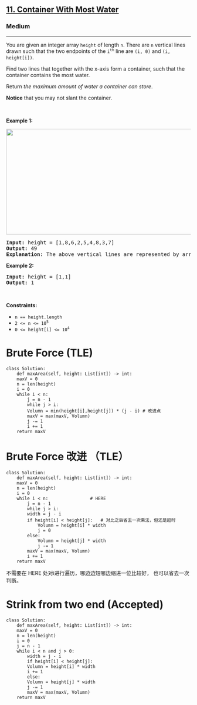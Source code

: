 <h2><a href="https://leetcode.com/problems/container-with-most-water/">11. Container With Most Water</a></h2><h3>Medium</h3><hr><div><p>You are given an integer array <code>height</code> of length <code>n</code>. There are <code>n</code> vertical lines drawn such that the two endpoints of the <code>i<sup>th</sup></code> line are <code>(i, 0)</code> and <code>(i, height[i])</code>.</p>

<p>Find two lines that together with the x-axis form a container, such that the container contains the most water.</p>

<p>Return <em>the maximum amount of water a container can store</em>.</p>

<p><strong>Notice</strong> that you may not slant the container.</p>

<p>&nbsp;</p>
<p><strong>Example 1:</strong></p>
<img alt="" src="https://s3-lc-upload.s3.amazonaws.com/uploads/2018/07/17/question_11.jpg" style="width: 600px; height: 287px;">
<pre><strong>Input:</strong> height = [1,8,6,2,5,4,8,3,7]
<strong>Output:</strong> 49
<strong>Explanation:</strong> The above vertical lines are represented by array [1,8,6,2,5,4,8,3,7]. In this case, the max area of water (blue section) the container can contain is 49.
</pre>

<p><strong>Example 2:</strong></p>

<pre><strong>Input:</strong> height = [1,1]
<strong>Output:</strong> 1
</pre>

<p>&nbsp;</p>
<p><strong>Constraints:</strong></p>

<ul>
	<li><code>n == height.length</code></li>
	<li><code>2 &lt;= n &lt;= 10<sup>5</sup></code></li>
	<li><code>0 &lt;= height[i] &lt;= 10<sup>4</sup></code></li>
</ul>
</div>


# Brute Force (TLE)
	class Solution:
	    def maxArea(self, height: List[int]) -> int:
		maxV = 0
		n = len(height)
		i = 0
		while i < n:
		    j = n - 1
		    while j > i:
			Volumn = min(height[i],height[j]) * (j - i) # 改进点
			maxV = max(maxV, Volumn)
			j -= 1
		    i += 1
		return maxV

# Brute Force 改进 （TLE）
	class Solution:
	    def maxArea(self, height: List[int]) -> int:
		maxV = 0
		n = len(height)
		i = 0
		while i < n: 				# HERE
		    j = n - 1
		    while j > i:
			width = j - i
			if height[i] < height[j]: 	# 对比之后省去一次乘法，但还是超时
			    Volumn = height[i] * width
			    j = 0
			else:
			    Volumn = height[j] * width
			    j -= 1
			maxV = max(maxV, Volumn)
		    i += 1
		return maxV
不需要在 HERE 处对i进行遍历，哪边边短哪边缩进一位比较好， 也可以省去一次判断。

# Strink from two end (Accepted)
	class Solution:
	    def maxArea(self, height: List[int]) -> int:
		maxV = 0
		n = len(height)
		i = 0
		j = n - 1
		while i < n and j > 0:
		    width = j - i
		    if height[i] < height[j]:
			Volumn = height[i] * width
			i += 1
		    else:
			Volumn = height[j] * width
			j -= 1
		    maxV = max(maxV, Volumn)
		return maxV
